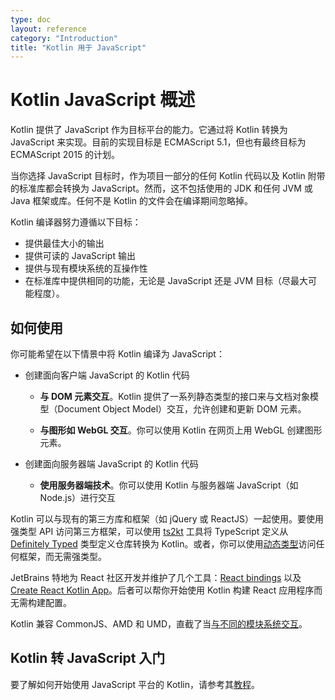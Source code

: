 ```yaml
---
type: doc
layout: reference
category: "Introduction"
title: "Kotlin 用于 JavaScript"
---
```


# Kotlin JavaScript 概述

Kotlin 提供了 JavaScript 作为目标平台的能力。它通过将 Kotlin 转换为 JavaScript 来实现。目前的实现目标是 ECMAScript 5.1，但也有最终目标为 ECMAScript 2015 的计划。

当你选择 JavaScript 目标时，作为项目一部分的任何 Kotlin 代码以及 Kotlin 附带的标准库都会转换为 JavaScript。然而，这不包括使用的 JDK 和任何 JVM 或 Java 框架或库。任何不是 Kotlin 的文件会在编译期间忽略掉。

Kotlin 编译器努力遵循以下目标：

* 提供最佳大小的输出
* 提供可读的 JavaScript 输出
* 提供与现有模块系统的互操作性
* 在标准库中提供相同的功能，无论是 JavaScript 还是 JVM 目标（尽最大可能程度）。

## 如何使用

你可能希望在以下情景中将 Kotlin 编译为 JavaScript：

* 创建面向客户端 JavaScript 的 Kotlin 代码

    * **与 DOM 元素交互**。Kotlin 提供了一系列静态类型的接口来与文档对象模型（Document Object Model）交互，允许创建和更新 DOM 元素。

    * **与图形如 WebGL 交互**。你可以使用 Kotlin 在网页上用 WebGL 创建图形元素。

* 创建面向服务器端 JavaScript 的 Kotlin 代码

    * **使用服务器端技术**。你可以使用 Kotlin 与服务器端 JavaScript（如 Node.js）进行交互

Kotlin 可以与现有的第三方库和框架（如 jQuery 或 ReactJS）一起使用。要使用强类型
API 访问第三方框架，可以使用 [ts2kt](https://github.com/kotlin/ts2kt) 工具将 TypeScript 定义从 [Definitely Typed](http://definitelytyped.org/)
类型定义仓库转换为 Kotlin。或者，你可以使用<!--
-->[动态类型](dynamic-type.html)访问任何框架，而无需强类型。

JetBrains 特地为 React 社区开发并维护了几个工具：[React bindings](https://github.com/JetBrains/kotlin-wrappers) 以及 [Create React Kotlin App](https://github.com/JetBrains/create-react-kotlin-app)。后者可以帮你开始使用 Kotlin 构建 React 应用程序而无需构建配置。

Kotlin 兼容 CommonJS、AMD 和 UMD，直截了当[与不同的模块系统交互](/docs/tutorials/javascript/working-with-modules/working-with-modules.html)。


## Kotlin 转 JavaScript 入门

要了解如何开始使用 JavaScript 平台的 Kotlin，请参考其[教程](/docs/tutorials/javascript/kotlin-to-javascript/kotlin-to-javascript.html)。

